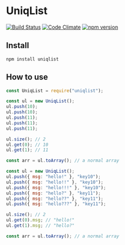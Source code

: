# UniqList

[![Build Status](https://travis-ci.org/wtetsu/uniqlist.svg?branch=master)](https://travis-ci.org/wtetsu/uniqlist)
[![Code Climate](https://codeclimate.com/github/wtetsu/uniqlist/badges/gpa.svg)](https://codeclimate.com/github/wtetsu/uniqlist)
[![npm version](https://badge.fury.io/js/uniqlist.svg)](https://badge.fury.io/js/uniqlist)

## Install

```
npm install uniqlist
```

## How to use

```js
const UniqList = require("uniqlist");

const ul = new UniqList();
ul.push(10);
ul.push(10);
ul.push(11);
ul.push(11);
ul.push(11);

ul.size(); // 2
ul.get(0); // 10
ul.get(1); // 11

const arr = ul.toArray(); // a normal array
```

```js
const ul = new UniqList();
ul.push({ msg: "hello!" }, "key10");
ul.push({ msg: "hello!!" }, "key10");
ul.push({ msg: "hello!!!" }, "key10");
ul.push({ msg: "hello?" }, "key11");
ul.push({ msg: "hello??" }, "key11");
ul.push({ msg: "hello???" }, "key11");

ul.size(); // 2
ul.get(0).msg; // "hello!"
ul.get(1).msg; // "hello?"

const arr = ul.toArray(); // a normal array
```
